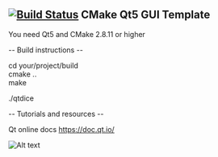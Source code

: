 [![Build Status](https://travis-ci.org/travis-ci/travis-web.svg?branch=master)](https://travis-ci.org/travis-ci/travis-web)
CMake Qt5 GUI Template
----------------------

You need Qt5 and CMake 2.8.11 or higher

-- Build instructions --

cd your/project/build    
cmake ..    
make

./qtdice


-- Tutorials and resources --

Qt online docs
https://doc.qt.io/

![Alt text](https://imgur.com/a/4XDVe)
